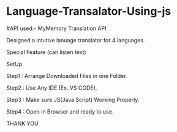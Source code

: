# Language-Transalator-Using-js

#API used:- MyMemory Translation API

Designed a intutive lanuage translator for 4 languages.

Special Feature (can listen text)


SetUp

Step1 : Arrange Downloaded Files in one Folder.

Step2 : Use Any IDE (Ex. VS CODE).

Step3 : Make sure JS(Java Script) Working Properly.

Step4 : Open in Browser and ready to use.



THANK YOU 

